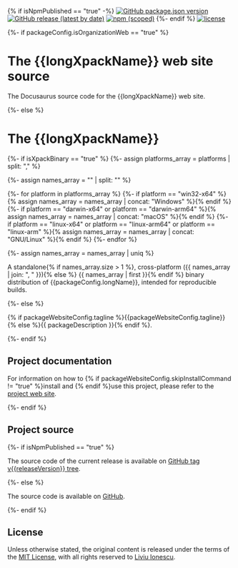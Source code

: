 {% if isNpmPublished == "true"  -%}
[![GitHub package.json version](https://img.shields.io/github/package-json/v/{{githubProjectOrganization}}/{{githubProjectName}})](https://github.com/{{githubProjectOrganization}}/{{githubProjectName}}/blob/{{branchMain}}/package.json)
[![GitHub release (latest by date)](https://img.shields.io/github/v/release/{{githubProjectOrganization}}/{{githubProjectName}})](https://github.com/{{githubProjectOrganization}}/{{githubProjectName}}/releases)
[![npm (scoped)](https://img.shields.io/npm/v/{{packageScopedName}}?color=blue)](https://www.npmjs.com/package/{{packageScopedName}}/)
{%- endif  %}
[![license](https://img.shields.io/github/license/{{githubProjectOrganization}}/{{githubProjectName}})](https://github.com/{{githubProjectOrganization}}/{{githubProjectName}}/blob/{{branchMain}}/LICENSE)

{%- if packageConfig.isOrganizationWeb == "true"  %}

# The {{longXpackName}} web site source

The Docusaurus source code for the {{longXpackName}} web site.

{%- else  %}

# The {{longXpackName}}

{%- if isXpackBinary == "true"  %}
{%- assign platforms_array = platforms | split: ","  %}

{%- assign names_array = "" | split: ""  %}

{%- for platform in platforms_array  %}
{%- if platform == "win32-x64" %}{% assign names_array = names_array | concat: "Windows" %}{% endif  %}
{%- if platform == "darwin-x64" or platform == "darwin-arm64" %}{% assign names_array = names_array | concat: "macOS" %}{% endif  %}
{%- if platform == "linux-x64" or platform == "linux-arm64" or platform == "linux-arm" %}{% assign names_array = names_array | concat: "GNU/Linux" %}{% endif  %}
{%- endfor  %}

{%- assign names_array = names_array | uniq  %}

A standalone{% if names_array.size > 1 %}, cross-platform ({{ names_array | join: ", " }}){% else %} {{ names_array | first }}{% endif %} binary
distribution of {{packageConfig.longName}},
intended for reproducible builds.

{%- else  %}

{% if packageWebsiteConfig.tagline %}{{packageWebsiteConfig.tagline}}{% else %}{{ packageDescription }}{% endif %}.

{%- endif  %}

## Project documentation

For information on how to {% if packageWebsiteConfig.skipInstallCommand != "true" %}install and {% endif %}use this project, please refer to the
[project web site]({{packageHomepage}}).

{%- endif  %}

## Project source

{%- if isNpmPublished == "true"  %}

The source code of the current release is available on
[GitHub tag v{{releaseVersion}} tree](https://github.com/{{githubProjectOrganization}}/{{githubProjectName}}/tree/v{{releaseVersion}}).

{%- else  %}

The source code is available on
[GitHub](https://github.com/{{githubProjectOrganization}}/{{githubProjectName}}/).

{%- endif  %}

## License

Unless otherwise stated, the original content is released under the terms of the
[MIT License](https://opensource.org/licenses/mit/),
with all rights reserved to
[Liviu Ionescu](https://github.com/ilg-ul).

